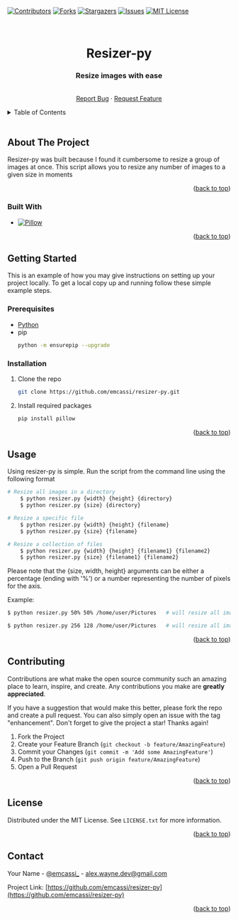 <!-- Improved compatibility of back to top link: See: https://github.com/othneildrew/Best-README-Template/pull/73 -->
<a name="readme-top"></a>
<!--
*** Thanks for checking out the Best-README-Template. If you have a suggestion
*** that would make this better, please fork the repo and create a pull request
*** or simply open an issue with the tag "enhancement".
*** Don't forget to give the project a star!
*** Thanks again! Now go create something AMAZING! :D
-->



<!-- PROJECT SHIELDS -->
<!--
*** I'm using markdown "reference style" links for readability.
*** Reference links are enclosed in brackets [ ] instead of parentheses ( ).
*** See the bottom of this document for the declaration of the reference variables
*** for contributors-url, forks-url, etc. This is an optional, concise syntax you may use.
*** https://www.markdownguide.org/basic-syntax/#reference-style-links
-->
[![Contributors][contributors-shield]][contributors-url]
[![Forks][forks-shield]][forks-url]
[![Stargazers][stars-shield]][stars-url]
[![Issues][issues-shield]][issues-url]
[![MIT License][license-shield]][license-url]



<!-- PROJECT LOGO -->
<br />
<div align="center">
  <a href="https://github.com/emcassi/resizer-py">
  </a>

<h1 align="center">Resizer-py</h1>

  <p align="center">
    <h3>Resize images with ease</h3>
    <br />
    <a href="https://github.com/emcassi/resizer-py/issues">Report Bug</a>
    ·
    <a href="https://github.com/emcassi/resizer-py/issues">Request Feature</a>
  </p>
</div>



<!-- TABLE OF CONTENTS -->
<details>
  <summary>Table of Contents</summary>
  <ol>
    <li>
      <a href="#about-the-project">About The Project</a>
      <ul>
        <li><a href="#built-with">Built With</a></li>
      </ul>
    </li>
    <li>
      <a href="#getting-started">Getting Started</a>
      <ul>
        <li><a href="#prerequisites">Prerequisites</a></li>
        <li><a href="#installation">Installation</a></li>
      </ul>
    </li>
    <li><a href="#usage">Usage</a></li>
    <li><a href="#contributing">Contributing</a></li>
    <li><a href="#license">License</a></li>
    <li><a href="#contact">Contact</a></li>
  </ol>
</details>

<br/>

<!-- ABOUT THE PROJECT -->
## About The Project
Resizer-py was built because I found it cumbersome to resize a group of images at once. This script allows you to resize any number of images to a given size in moments


<p align="right">(<a href="#readme-top">back to top</a>)</p>



### Built With

* [![Pillow][Pillow]][Pillow-url]

<p align="right">(<a href="#readme-top">back to top</a>)</p>



<!-- GETTING STARTED -->
## Getting Started

This is an example of how you may give instructions on setting up your project locally.
To get a local copy up and running follow these simple example steps.

### Prerequisites

* <a href="https://www.python.org/downloads/">Python</a>
* pip
  ```sh
  python -m ensurepip --upgrade
  ```

### Installation

1. Clone the repo
   ```sh
   git clone https://github.com/emcassi/resizer-py.git
   ```
2. Install required packages
   ```sh
   pip install pillow
   ```

<p align="right">(<a href="#readme-top">back to top</a>)</p>



<!-- USAGE EXAMPLES -->
## Usage

Using resizer-py is simple. Run the script from the command line using the following format

```sh
# Resize all images in a directory 
    $ python resizer.py {width} {height} {directory}
    $ python resizer.py {size} {directory}

# Resize a specific file
    $ python resizer.py {width} {height} {filename}
    $ python resizer.py {size} {filename}

# Resize a collection of files
    $ python resizer.py {width} {height} {filename1} {filename2}
    $ python resizer.py {size} {filename1} {filename2}
```

Please note that the {size, width, height} arguments can be either a percentage (ending with '%') or a number representing the number of pixels for the axis.
  
  Example: 
  ```sh
  $ python resizer.py 50% 50% /home/user/Pictures   # will resize all images in the directory to 50% of their original size.

  $ python resizer.py 256 128 /home/user/Pictures   # will resize all images in the directory to 256x128 pixels.

  ```

<p align="right">(<a href="#readme-top">back to top</a>)</p>



<!-- CONTRIBUTING -->
## Contributing

Contributions are what make the open source community such an amazing place to learn, inspire, and create. Any contributions you make are **greatly appreciated**.

If you have a suggestion that would make this better, please fork the repo and create a pull request. You can also simply open an issue with the tag "enhancement".
Don't forget to give the project a star! Thanks again!

1. Fork the Project
2. Create your Feature Branch (`git checkout -b feature/AmazingFeature`)
3. Commit your Changes (`git commit -m 'Add some AmazingFeature'`)
4. Push to the Branch (`git push origin feature/AmazingFeature`)
5. Open a Pull Request

<p align="right">(<a href="#readme-top">back to top</a>)</p>



<!-- LICENSE -->
## License

Distributed under the MIT License. See `LICENSE.txt` for more information.

<p align="right">(<a href="#readme-top">back to top</a>)</p>



<!-- CONTACT -->
## Contact

Your Name - [@emcassi_](https://twitter.com/emcassi_) - alex.wayne.dev@gmail.com

Project Link: [https://github.com/emcassi/resizer-py](https://github.com/emcassi/resizer-py)

<p align="right">(<a href="#readme-top">back to top</a>)</p>


<!-- MARKDOWN LINKS & IMAGES -->
<!-- https://www.markdownguide.org/basic-syntax/#reference-style-links -->
[contributors-shield]: https://img.shields.io/github/contributors/emcassi/resizer-py.svg?style=for-the-badge
[contributors-url]: https://github.com/emcassi/resizer-py/graphs/contributors
[forks-shield]: https://img.shields.io/github/forks/emcassi/resizer-py.svg?style=for-the-badge
[forks-url]: https://github.com/emcassi/resizer-py/network/members
[stars-shield]: https://img.shields.io/github/stars/emcassi/resizer-py.svg?style=for-the-badge
[stars-url]: https://github.com/emcassi/resizer-py/stargazers
[issues-shield]: https://img.shields.io/github/issues/emcassi/resizer-py.svg?style=for-the-badge
[issues-url]: https://github.com/emcassi/resizer-py/issues
[license-shield]: https://img.shields.io/github/license/emcassi/resizer-py.svg?style=for-the-badge
[license-url]: https://github.com/emcassi/resizer-py/blob/master/LICENSE.txt
[Pillow]: https://img.shields.io/badge/pillow-577ea3?style=for-the-badge&logo=python&logoColor=ffd242
[Pillow-url]: https://pypi.org/project/Pillow/